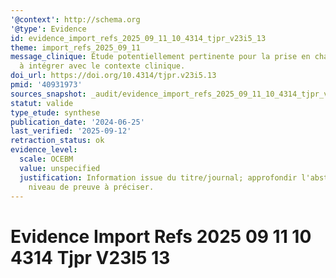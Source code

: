 ```yaml
---
'@context': http://schema.org
'@type': Evidence
id: evidence_import_refs_2025_09_11_10_4314_tjpr_v23i5_13
theme: import_refs_2025_09_11
message_clinique: Étude potentiellement pertinente pour la prise en charge musculosquelettique;
  à intégrer avec le contexte clinique.
doi_url: https://doi.org/10.4314/tjpr.v23i5.13
pmid: '40931973'
sources_snapshot: _audit/evidence_import_refs_2025_09_11_10_4314_tjpr_v23i5_13.json
statut: valide
type_etude: synthese
publication_date: '2024-06-25'
last_verified: '2025-09-12'
retraction_status: ok
evidence_level:
  scale: OCEBM
  value: unspecified
  justification: Information issue du titre/journal; approfondir l'abstract pour précision;
    niveau de preuve à préciser.
---
```

# Evidence Import Refs 2025 09 11 10 4314 Tjpr V23I5 13

